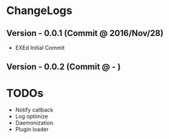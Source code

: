 # ChangeLogs
## Version - 0.0.1 (Commit @ 2016/Nov/28)
- EXEd Initial Commit

## Version - 0.0.2 (Commit @ - )

# TODOs
- Notify callback
- Log optimize
- Daemonization
- Plugin loader
